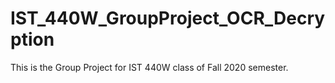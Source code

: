 # IST_440W_GroupProject_OCR_Decryption
This is the Group Project for IST 440W class of Fall 2020 semester.
